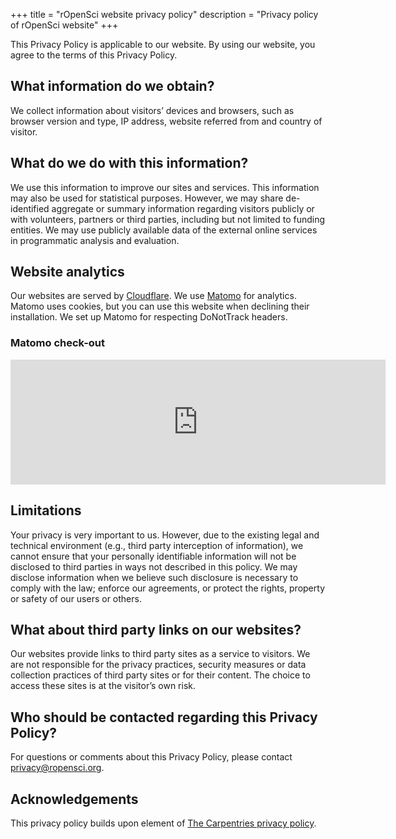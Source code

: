 +++
title = "rOpenSci website privacy policy"
description = "Privacy policy of rOpenSci website"
+++

This Privacy Policy is applicable to our website.
By using our website, you agree to the terms of this Privacy Policy.


## What information do we obtain?

We collect information about visitors’ devices and browsers, such as browser version and type, IP address, website referred from and country of visitor. 

## What do we do with this information?

We use this information to improve our sites and services. 
This information may also be used for statistical purposes.
However, we may share de-identified aggregate or summary information regarding visitors publicly or with volunteers, partners or third parties, including but not limited to funding entities. 
We may use publicly available data of the external online services in programmatic analysis and evaluation.

## Website analytics

Our websites are served by [Cloudflare](https://www.cloudflare.com/privacypolicy/).
We use [Matomo](https://matomo.org/privacy-policy/) for analytics. Matomo uses cookies, but you can use this website when declining their installation. We set up Matomo for respecting DoNotTrack headers.

### Matomo check-out

<iframe
        style="border: 0; height: 200px; width: 600px;"
        src="https://ropensci.matomo.cloud/index.php?module=CoreAdminHome&action=optOut&language=en&backgroundColor=&fontColor=484f5e&fontSize=18px&fontFamily=proxima-nova%2Csans-serif"
        ></iframe>

## Limitations

Your privacy is very important to us. 
However, due to the existing legal and technical environment (e.g., third party interception of information), we cannot ensure that your personally identifiable information will not be disclosed to third parties in ways not described in this policy.
We may disclose information when we believe such disclosure is necessary to comply with the law; enforce our agreements, or protect the rights, property or safety of our users or others.

## What about third party links on our websites?

Our websites provide links to third party sites as a service to visitors. 
We are not responsible for the privacy practices, security measures or data collection practices of third party sites or for their content. 
The choice to access these sites is at the visitor’s own risk.

## Who should be contacted regarding this Privacy Policy?

For questions or comments about this Privacy Policy, please contact privacy@ropensci.org.

## Acknowledgements

This privacy policy builds upon element of [The Carpentries privacy policy](https://docs.carpentries.org/topic_folders/policies/privacy.html#section-4-online-spaces).

